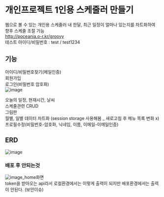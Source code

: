 # 개인프로젝트 1인용 스케줄러 만들기

웹으로 볼 수 있는 개인용 스케줄러
내 한달, 최근 일정이 얼마나 있는지를 차트화하여 향후 스케줄 조절 가능<br>
http://poceania.o-r.kr/groovy<br>
테스트 아이디/비밀번호 : test / test1234


## 기능
아이디/비밀번호찾기(메일인증)<br>
회원가입<br>
로그인(비밀번호 암호화)<br>
![image](https://user-images.githubusercontent.com/81849194/205849660-b30c1cba-c7fa-4816-9aae-4d3c56949a75.png)<br>

오늘의 일정, 현재시간, 날씨<br>
스케줄관련 CRUD<br>
그림판<br>
월별, 일별 데이터 차트화 (session storage 사용해봄 _ 새로고침 후 메뉴 목록 변화 x)<br>
프로필수정(비밀번호-암호화, 닉네임, 이름, 이메일-이메일인증)

## ERD
![image](https://user-images.githubusercontent.com/81849194/200454756-9e2ed910-b02f-484e-986a-7ff68aba8e97.png)


### 배포 후 안되는것
![image](https://user-images.githubusercontent.com/81849194/200458544-9c3a1608-e884-4ac3-bb09-ea57732aa298.png)_home화면<br>
token을 받아오는 api라서 로컬환경에서는 이렇게 출력이 되지만 배포환경에서는 출력이 안된다. (보안이슈)
